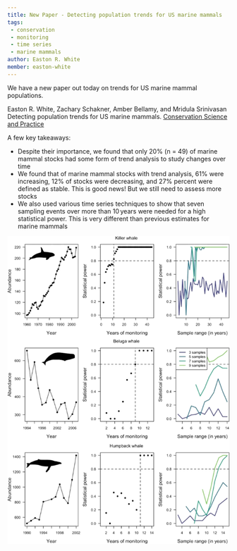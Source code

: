 ```yaml
---
title: New Paper - Detecting population trends for US marine mammals 
tags: 
 - conservation
 - monitoring
 - time series
 - marine mammals
author: Easton R. White
member: easton-white
---
```


We have a new paper out today on trends for US marine mammal populations. 

Easton R. White, Zachary Schakner, Amber Bellamy, and Mridula Srinivasan Detecting population trends for US marine mammals. [Conservation Science and Practice](https://doi.org/10.1111/csp2.611)  

<div data-badge-popover="right" data-badge-type="medium-donut" data-doi="10.1111/csp2.611" data-hide-no-mentions="true" class="altmetric-embed"></div>

A few key takeaways:

- Despite their importance, we found that only 20\% (n = 49) of marine mammal stocks had some form of trend analysis to study changes over time
- We found that of marine mammal stocks with trend analysis, 61\% were increasing, 12\% of stocks were decreasing, and 27\% percent were defined as stable. This is good news! But we still need to assess more stocks
- We also used various time series techniques to show that seven sampling events over more than 10 years were needed for a high statistical power. This is very different than previous estimates for marine mammals


![](/images/blog_post_images/marine_mammal_trends.jpg "(Left column) Estimated relative abundance for three well-studied species: Killer whale (Orcinus orca—Northern Resident Stock), beluga whale (Delphinapterus leucas—Cook inlet stock), and humpback whale (Megaptera novaeangliae—CA/OR/WA stock); (middle column) statistical power (fraction of subsamples with significant trends from linear regression) for different lengths of sampling; (right column) statistical power as a function of the length of the time series and number of sample")



<script type='text/javascript' src='https://d1bxh8uas1mnw7.cloudfront.net/assets/embed.js'></script>